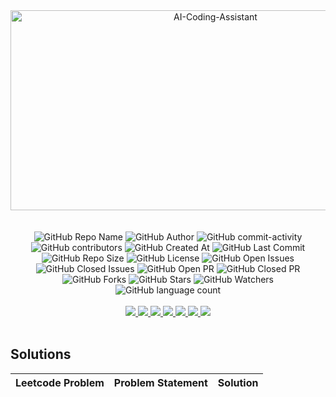 <div align="center">
    <img src="https://socialify.git.ci/yashksaini-coder/November-Leetcode-Daily-2024/image?forks=1&issues=1&language=1&name=1&pattern=Diagonal%20Stripes&pulls=1&stargazers=1&theme=Auto" alt="AI-Coding-Assistant" width="640" height="320" />
</div>
<br><br>

<div align="center">
    <img alt="GitHub Repo Name" src="https://img.shields.io/badge/Repo-November_Leetcode_Daily_2024-8338ec">
    <img alt="GitHub Author" src="https://img.shields.io/badge/Author-Yash%20K.%20Saini-5e548e">
    <img alt="GitHub commit-activity" src="https://img.shields.io/github/commit-activity/t/yashksaini-coder/November-Leetcode-Daily-2024">
    <img alt="GitHub contributors" src="https://img.shields.io/github/contributors/yashksaini-coder/November-Leetcode-Daily-2024">
    <img alt="GitHub Created At" src="https://img.shields.io/github/created-at/yashksaini-coder/November-Leetcode-Daily-2024">
    <img alt="GitHub Last Commit" src="https://img.shields.io/github/last-commit/yashksaini-coder/November-Leetcode-Daily-2024">
    <img alt="GitHub Repo Size" src="https://img.shields.io/github/repo-size/yashksaini-coder/November-Leetcode-Daily-2024">
    <img alt="GitHub License" src="https://img.shields.io/github/license/yashksaini-coder/November-Leetcode-Daily-2024">
    <img alt="GitHub Open Issues" src="https://img.shields.io/github/issues/yashksaini-coder/November-Leetcode-Daily-2024">
    <img alt="GitHub Closed Issues" src="https://img.shields.io/github/issues-closed/yashksaini-coder/November-Leetcode-Daily-2024">
    <img alt="GitHub Open PR" src="https://img.shields.io/github/issues-pr/yashksaini-coder/November-Leetcode-Daily-2024">
    <img alt="GitHub Closed PR" src="https://img.shields.io/github/issues-pr-closed/yashksaini-coder/November-Leetcode-Daily-2024">
    <img alt="GitHub Forks" src="https://img.shields.io/github/forks/yashksaini-coder/November-Leetcode-Daily-2024">
    <img alt="GitHub Stars" src="https://img.shields.io/github/stars/yashksaini-coder/November-Leetcode-Daily-2024">
    <img alt="GitHub Watchers" src="https://img.shields.io/github/watchers/yashksaini-coder/November-Leetcode-Daily-2024">
    <img alt="GitHub language count" src="https://img.shields.io/github/languages/count/yashksaini-coder/November-Leetcode-Daily-2024">
</div>
<br>


<div align='center'>
    <a href="mailto:ys3853428@gmail.com"> <img src="https://img.shields.io/badge/Gmail-D14836?style=for-the-badge&logo=gmail&logoColor=white"> </a>
    <a href="https://github.com/yashksaini-coder"> <img src="https://img.shields.io/badge/GitHub-100000?style=for-the-badge&logo=github&logoColor=white"> </a>
    <a href="https://medium.com/@yashksaini"> <img src="https://img.shields.io/badge/Medium-12100E?style=for-the-badge&logo=medium&logoColor=white"> </a>
    <a href="https://www.linkedin.com/in/yashksaini/"> <img src="https://img.shields.io/badge/LinkedIn-0077B5?style=for-the-badge&logo=linkedin&logoColor=white"> </a>
    <a href="https://bento.me/yashksaini"> <img src="https://img.shields.io/badge/Bento-768CFF.svg?style=for-the-badge&logo=Bento&logoColor=white"> </a>
    <a href="https://www.instagram.com/yashksaini.codes/"> <img src="https://img.shields.io/badge/Instagram-%23FF006E.svg?style=for-the-badge&logo=Instagram&logoColor=white"> </a>
    <a href="https://twitter.com/EasycodesDev"> <img src="https://img.shields.io/badge/X-%23000000.svg?style=for-the-badge&logo=X&logoColor=white"> </a>
</div>
<br>

## Solutions


<!-- SOLUTIONS TABLE BEGIN -->
| Leetcode Problem | Problem Statement | Solution |
|---:|:-----|:----:|
<!-- SOLUTIONS TABLE END -->
